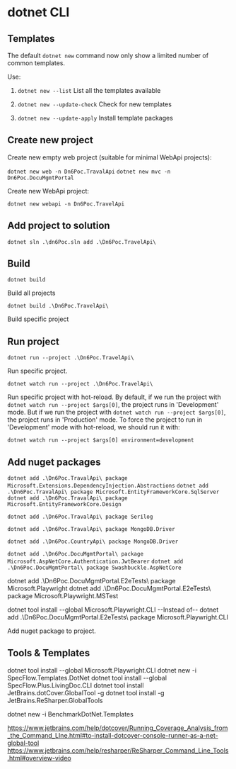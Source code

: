 # dotnet CLI

## Templates

The default `dotnet new` command now only show a limited number of common templates.

Use:

1.  `dotnet new --list`
    List all the templates available

2.  `dotnet new --update-check`
    Check for new templates

3.  `dotnet new --update-apply`
    Install template packages


## Create new project


Create new empty web project (suitable for minimal WebApi projects):

`dotnet new web -n Dn6Poc.TravalApi`
`dotnet new mvc -n Dn6Poc.DocuMgmtPortal`


Create new WebApi project:

`dotnet new webapi -n Dn6Poc.TravelApi`

## Add project to solution

`dotnet sln .\dn6Poc.sln add .\Dn6Poc.TravelApi\`


## Build

`dotnet build`

Build all projects

`dotnet build .\Dn6Poc.TravelApi\`

Build specific project

## Run project 

`dotnet run --project .\Dn6Poc.TravelApi\`

Run specific project.

`dotnet watch run --project .\Dn6Poc.TravelApi\`

Run specific project with hot-reload.
By default, if we run the project with `dotnet watch run --project $args[0]`, the project runs in 'Development' mode.
But if we run the project with `dotnet watch run --project $args[0]`, the project runs in 'Production' mode.
To force the project to run in 'Development' mode with hot-reload, we should run it with:

`dotnet watch run --project $args[0] environment=development`

## Add nuget packages 

`dotnet add .\Dn6Poc.TravalApi\ package Microsoft.Extensions.DependencyInjection.Abstractions`
`dotnet add .\Dn6Poc.TravalApi\ package Microsoft.EntityFrameworkCore.SqlServer`
`dotnet add .\Dn6Poc.TravalApi\ package Microsoft.EntityFrameworkCore.Design`

`dotnet add .\Dn6Poc.TravalApi\ package Serilog`

`dotnet add .\Dn6Poc.TravalApi\ package MongoDB.Driver`

`dotnet add .\Dn6Poc.CountryApi\ package MongoDB.Driver`

`dotnet add .\Dn6Poc.DocuMgmtPortal\ package Microsoft.AspNetCore.Authentication.JwtBearer`
`dotnet add .\Dn6Poc.DocuMgmtPortal\ package Swashbuckle.AspNetCore`



dotnet add .\Dn6Poc.DocuMgmtPortal.E2eTests\ package Microsoft.Playwright
dotnet add .\Dn6Poc.DocuMgmtPortal.E2eTests\ package Microsoft.Playwright.MSTest

dotnet tool install --global Microsoft.Playwright.CLI
--Instead of--
dotnet add .\Dn6Poc.DocuMgmtPortal.E2eTests\ package Microsoft.Playwright.CLI

Add nuget package to project.


## Tools & Templates

dotnet tool install --global Microsoft.Playwright.CLI
dotnet new -i SpecFlow.Templates.DotNet
dotnet tool install --global SpecFlow.Plus.LivingDoc.CLI
dotnet tool install JetBrains.dotCover.GlobalTool -g
dotnet tool install -g JetBrains.ReSharper.GlobalTools

dotnet new -i BenchmarkDotNet.Templates

https://www.jetbrains.com/help/dotcover/Running_Coverage_Analysis_from_the_Command_LIne.html#to-install-dotcover-console-runner-as-a-net-global-tool
https://www.jetbrains.com/help/resharper/ReSharper_Command_Line_Tools.html#overview-video